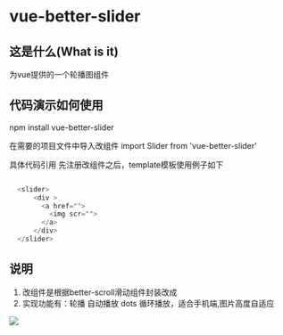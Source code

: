 # vue-better-slider

## 这是什么(What is it)
为vue提供的一个轮播图组件

## 代码演示如何使用

npm install vue-better-slider

在需要的项目文件中导入改组件 import Slider from 'vue-better-slider'

具体代码引用
先注册改组件之后，template模板使用例子如下
```javascript

  <slider>
      <div >
        <a href="">
          <img scr="">
        </a>
      </div>
  </slider> 
```

## 说明

1. 改组件是根据better-scroll滑动组件封装改成
2. 实现功能有：轮播 自动播放 dots 循环播放，适合手机端,图片高度自适应

![](https://github.com/songhaoreact/vue-better-slider/blob/master/demo1.gif)










